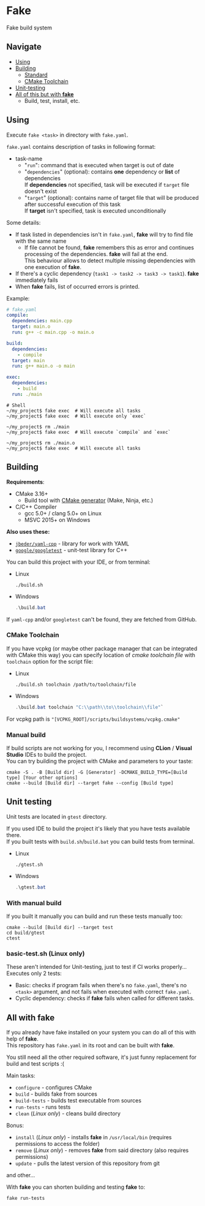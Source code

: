 # Fake

Fake build system

## Navigate
 * [Using](#Using)
 * [Building](#Building)
   * [Standard](#Building)
   * [CMake Toolchain](#CMake-Toolchain)
 * [Unit-testing](#Unit-testing)
 * [All of this but with **fake**](#All-with-fake)
   * Build, test, install, etc.

## Using

Execute `fake <task>` in directory with `fake.yaml`.

`fake.yaml` contains description of tasks in following format:
 * task-name
   * "`run`": command that is executed when target is out of date
   * "`dependencies`" (optional): contains **one** dependency or **list** of dependencies\
     If **dependencies** not specified, task will be executed if `target` file doesn't exist
   * "`target`" (optional): contains name of target file that will be produced
    after successful execution of this task\
    If **target** isn't specified, task is executed unconditionally

Some details:
 * If task listed in dependencies isn't in `fake.yaml`, **fake** will try to find file with the same name
   * If file cannot be found, **fake** remembers this as error and continues processing of the dependencies.
     **fake** will fail at the end.\
     This behaviour allows to detect multiple missing dependencies with one execution of **fake**.
 * If there's a cyclic dependency (`task1 -> task2 -> task3 -> task1`). **fake** immediately fails
 * When **fake** fails, list of occurred errors is printed.

Example:
```yaml
# fake.yaml
compile:
  dependencies: main.cpp
  target: main.o
  run: g++ -c main.cpp -o main.o

build:
  dependencies:
    - compile
  target: main
  run: g++ main.o -o main

exec:
  dependencies:
    - build
  run: ./main
```

```shell
# Shell
~/my_project$ fake exec  # Will execute all tasks
~/my_project$ fake exec  # Will execute only `exec`

~/my_project$ rm ./main
~/my_project$ fake exec  # Will execute `compile` and `exec`

~/my_project$ rm ./main.o
~/my_project$ fake exec  # Will execute all tasks
```


## Building
**Requirements**:
* CMake 3.16+
    * Build tool with [CMake generator](https://cmake.org/cmake/help/latest/manual/cmake-generators.7.html) (Make, Ninja, etc.)
* C/C++ Compiler
    * gcc 5.0+ / clang 5.0+ on Linux
    * MSVC 2015+ on Windows


**Also uses these:**
 * [`jbeder/yaml-cpp`](https://github.com/jbeder/yaml-cpp) - library for work with YAML
 * [`google/googletest`](https://github.com/google/googletest) - unit-test library for C++

You can build this project with your IDE, or from terminal:
* Linux
  ```shell
  ./build.sh
  ```
* Windows
  ```powershell
  .\build.bat
  ```

If `yaml-cpp` and/or `googletest` can't be found, they are fetched from GitHub.

### CMake Toolchain
If you have vcpkg (or maybe other package manager that can be integrated with CMake this way)
you can specify location of *cmake toolchain file* with `toolchain` option for the script file:
* Linux
  ```shell
  ./build.sh toolchain /path/to/toolchain/file
  ```
* Windows
  ```powershell
  .\build.bat toolchain "C:\\path\\to\\toolchain\\file"`
  ```

For vcpkg path is `"[VCPKG_ROOT]/scripts/buildsystems/vcpkg.cmake"`

### Manual build
If build scripts are not working for you, I recommend using **CLion** / **Visual Studio** IDEs to build the project.\
You can try building the project with CMake and parameters to your taste:
```shell
cmake -S . -B [Build dir] -G [Generator] -DCMAKE_BUILD_TYPE=[Build type] [Your other options]
cmake --build [Build dir] --target fake --config [Build type]
```

## Unit testing

Unit tests are located in `gtest` directory.

If you used IDE to build the project it's likely that you have tests available there.\
If you built tests with `build.sh`/`build.bat` you can build tests from terminal.
 * Linux
   ```shell
   ./gtest.sh
   ```
 * Windows
   ```powershell
   .\gtest.bat
   ```

### With manual build
If you built it manually you can build and run these tests manually too:
```shell
cmake --build [Build dir] --target test
cd build/gtest
ctest
```

### basic-test.sh (Linux only)

These aren't intended for Unit-testing, just to test if CI works properly...\
Executes only 2 tests:
 * Basic: checks if program fails when there's no `fake.yaml`, there's no `<task>` argument,
and not fails when executed with correct `fake.yaml`.
 * Cyclic dependency: checks if **fake** fails when called for different tasks.
## All with fake

If you already have fake installed on your system you can do all of this with help of **fake**.\
This repository has `fake.yaml` in its root and can be built with **fake**.

You still need all the other required software,
it's just funny replacement for build and test scripts :( 

Main tasks:
 * `configure` - configures CMake
 * `build` - builds fake from sources
 * `build-tests` - builds test executable from sources
 * `run-tests` - runs tests
 * `clean` (*Linux only*) - cleans build directory

Bonus:
 * `install` (*Linux only*) - installs **fake** in `/usr/local/bin` (requires permissions to access the folder)
 * `remove` (*Linux only*) - removes **fake** from said directory (also requires permissions)
 * `update` - pulls the latest version of this repository from git

and other...

With **fake** you can shorten building and testing **fake** to:
```shell
fake run-tests
```
